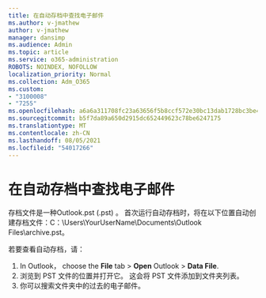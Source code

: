 ```yaml
---
title: 在自动存档中查找电子邮件
ms.author: v-jmathew
author: v-jmathew
manager: dansimp
ms.audience: Admin
ms.topic: article
ms.service: o365-administration
ROBOTS: NOINDEX, NOFOLLOW
localization_priority: Normal
ms.collection: Adm_O365
ms.custom:
- "3100008"
- "7255"
ms.openlocfilehash: a6a6a311708fc23a63656f5b8ccf572e30bc13dab1728bc3be48ad36aeb35077
ms.sourcegitcommit: b5f7da89a650d2915dc652449623c78be6247175
ms.translationtype: MT
ms.contentlocale: zh-CN
ms.lasthandoff: 08/05/2021
ms.locfileid: "54017266"
---
```

# <a name="find-email-in-autoarchive"></a>在自动存档中查找电子邮件

存档文件是一种Outlook.pst (.pst) 。 首次运行自动存档时，将在以下位置自动创建存档文件：C：\Users\YourUserName\Documents\Outlook Files\archive.pst。

若要查看自动存档，请：

1. In Outlook， choose the **File** tab > **Open** Outlook  >  **Data File**.
2. 浏览到 PST 文件的位置并打开它。 这会将 PST 文件添加到文件夹列表。
3. 你可以搜索文件夹中的过去的电子邮件。
